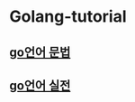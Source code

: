 # Golang-tutorial

## [go언어 문법](./Go%EC%96%B8%EC%96%B4%20%EB%AC%B8%EB%B2%95.md)
## [go언어 실전](./Go%EC%96%B8%EC%96%B4%20%EC%8B%A4%EC%A0%84.md)